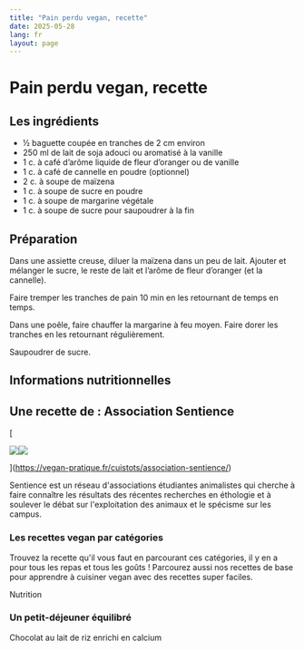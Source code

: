```yaml
---
title: "Pain perdu vegan, recette"
date: 2025-05-28
lang: fr
layout: page
---
```

# Pain perdu vegan, recette

## Les ingrédients

-   ½ baguette coupée en tranches de 2 cm environ
-   250 ml de lait de soja adouci ou aromatisé à la vanille
-   1 c. à café d’arôme liquide de fleur d’oranger ou de vanille
-   1 c. à café de cannelle en poudre (optionnel)
-   2 c. à soupe de maïzena
-   1 c. à soupe de sucre en poudre
-   1 c. à soupe de margarine végétale
-   1 c. à soupe de sucre pour saupoudrer à la fin

## Préparation

Dans une assiette creuse, diluer la maïzena dans un peu de lait. Ajouter et mélanger le sucre, le reste de lait et l’arôme de fleur d’oranger (et la cannelle).

Faire tremper les tranches de pain 10 min en les retournant de temps en temps.

Dans une poêle, faire chauffer la margarine à feu moyen. Faire dorer les tranches en les retournant régulièrement.

Saupoudrer de sucre.

## Informations nutritionnelles

## Une recette de : Association Sentience

[

![](https://vegan-pratique.fr/wp-content/uploads/2015/04/2015-logo-sentience-200-b17df.png)![](https://vegan-pratique.fr/wp-content/uploads/2015/04/2015-logo-sentience-200-b17df.png)



](https://vegan-pratique.fr/cuistots/association-sentience/)

Sentience est un réseau d'associations étudiantes animalistes qui cherche à faire connaître les résultats des récentes recherches en éthologie et à soulever le débat sur l'exploitation des animaux et le spécisme sur les campus.

### Les recettes vegan par catégories

Trouvez la recette qu'il vous faut en parcourant ces catégories, il y en a pour tous les repas et tous les goûts ! Parcourez aussi nos recettes de base pour apprendre à cuisiner vegan avec des recettes super faciles.

Nutrition

### Un petit-déjeuner équilibré

Chocolat au lait de riz enrichi en calcium